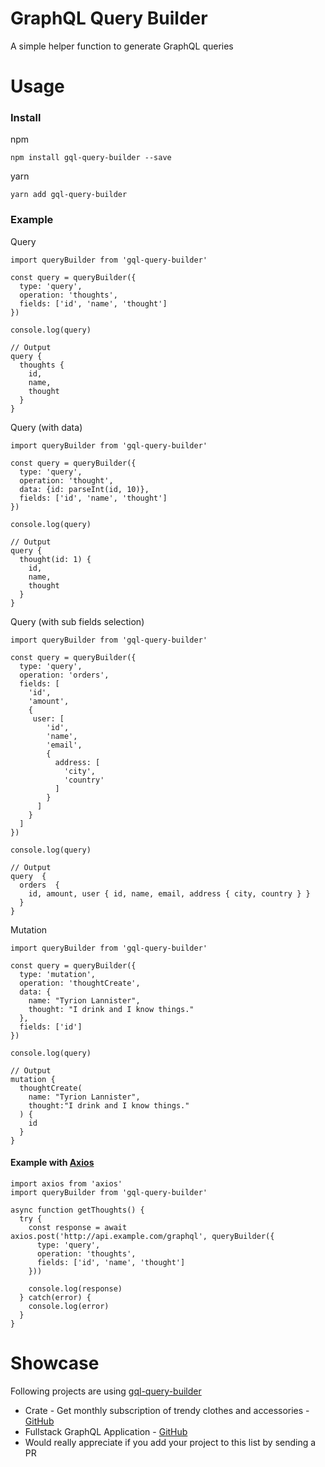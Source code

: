 # GraphQL Query Builder
A simple helper function to generate GraphQL queries

# Usage
### Install

npm

`npm install gql-query-builder --save`

yarn

`yarn add gql-query-builder`

### Example

Query
```
import queryBuilder from 'gql-query-builder'

const query = queryBuilder({
  type: 'query',
  operation: 'thoughts',
  fields: ['id', 'name', 'thought']
})

console.log(query)

// Output
query {
  thoughts {
    id,
    name,
    thought
  }
}
```

Query (with data)
```
import queryBuilder from 'gql-query-builder'

const query = queryBuilder({
  type: 'query',
  operation: 'thought',
  data: {id: parseInt(id, 10)},
  fields: ['id', 'name', 'thought']
})

console.log(query)

// Output
query {
  thought(id: 1) {
    id,
    name,
    thought
  }
}
```

Query (with sub fields selection)
```
import queryBuilder from 'gql-query-builder'

const query = queryBuilder({
  type: 'query',
  operation: 'orders',
  fields: [
    'id',
    'amount',
    {
     user: [
        'id',
        'name',
        'email',
        {
          address: [
            'city',
            'country'
          ]
        }
      ]
    }
  ]
})

console.log(query)

// Output
query  {
  orders  {
    id, amount, user { id, name, email, address { city, country } }
  }
}
```

Mutation
```
import queryBuilder from 'gql-query-builder'

const query = queryBuilder({
  type: 'mutation', 
  operation: 'thoughtCreate', 
  data: { 
    name: "Tyrion Lannister", 
    thought: "I drink and I know things." 
  }, 
  fields: ['id']
})

console.log(query)

// Output
mutation {
  thoughtCreate(
    name: "Tyrion Lannister", 
    thought:"I drink and I know things."
  ) {
    id
  }
}
```

#### Example with [Axios](https://github.com/axios/axios)

```
import axios from 'axios'
import queryBuilder from 'gql-query-builder'

async function getThoughts() {
  try {
    const response = await axios.post('http://api.example.com/graphql', queryBuilder({
      type: 'query',
      operation: 'thoughts',
      fields: ['id', 'name', 'thought']
    }))
    
    console.log(response)
  } catch(error) {
    console.log(error)
  }
}

```

# Showcase
Following projects are using [gql-query-builder](https://github.com/atulmy/gql-query-builder)
- Crate - Get monthly subscription of trendy clothes and accessories - [GitHub](https://github.com/atulmy/crate)
- Fullstack GraphQL Application - [GitHub](https://github.com/atulmy/fullstack-graphql)
- Would really appreciate if you add your project to this list by sending a PR
